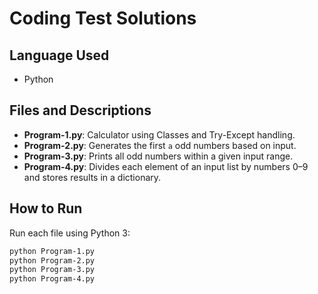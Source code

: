 # Coding Test Solutions

## Language Used
- Python

## Files and Descriptions

- **Program-1.py**: Calculator using Classes and Try-Except handling.
- **Program-2.py**: Generates the first `a` odd numbers based on input.
- **Program-3.py**: Prints all odd numbers within a given input range.
- **Program-4.py**: Divides each element of an input list by numbers 0–9 and stores results in a dictionary.

## How to Run
Run each file using Python 3:

```bash
python Program-1.py
python Program-2.py
python Program-3.py
python Program-4.py
